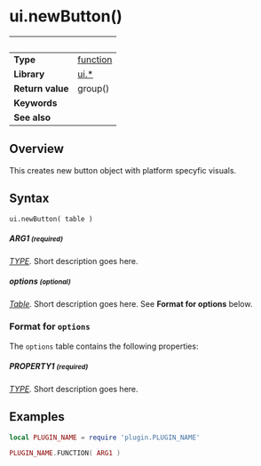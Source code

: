 # ui.newButton()

|                      | &nbsp; 
| -------------------- | ---------------------------------------------------------------
| __Type__             | [function](http://docs.coronalabs.com/api/type/Function.html)
| __Library__          | [ui.*](Readme.markdown)
| __Return value__     | group()
| __Keywords__         | 
| __See also__         | 


## Overview

This creates new button object with platform specyfic visuals.


## Syntax

	ui.newButton( table )

##### ARG1 <small>(required)</small>
_[TYPE]()._ Short description goes here.

##### options <small>(optional)</small>
_[Table](http://docs.coronalabs.com/api/type/Table.html)._ Short description goes here. See **Format for options** below.


### Format for `options`

The `options` table contains the following properties:

##### PROPERTY1 <small>(required)</small>
_[TYPE]()._ Short description goes here.


## Examples

``````lua
local PLUGIN_NAME = require 'plugin.PLUGIN_NAME'

PLUGIN_NAME.FUNCTION( ARG1 )
``````
